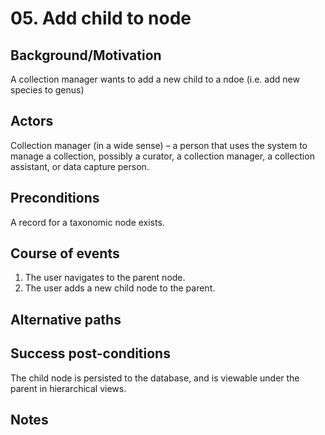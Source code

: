 # 05. Add child to node

## Background/Motivation
A collection manager wants to add a new child to a ndoe (i.e. add new species to genus)

## Actors
Collection manager (in a wide sense) – a person that uses the system to manage a collection, possibly a curator, a collection manager, a collection assistant, or data capture person.

## Preconditions
A record for a taxonomic node exists.

## Course of events
  1. The user navigates to the parent node.
  2. The user adds a new child node to the parent.

## Alternative paths

## Success post-conditions
The child node is persisted to the database, and is viewable under the parent in hierarchical views.

## Notes
